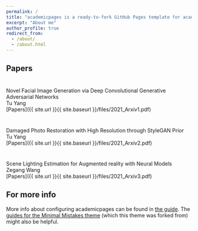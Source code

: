 ```yaml
---
permalink: /
title: "academicpages is a ready-to-fork GitHub Pages template for academic personal websites"
excerpt: "About me"
author_profile: true
redirect_from: 
  - /about/
  - /about.html
---
```



Papers
------

#
Novel Facial Image Generation via Deep Convolutional Generative Adversarial Networks <br />
Tu Yang <br />
[Papers]({{ site.url }}{{ site.baseurl }}/files/2021_Arxiv1.pdf)

#
Damaged Photo Restoration with High Resolution through StyleGAN Prior <br />
Tu Yang <br />
[Papers]({{ site.url }}{{ site.baseurl }}/files/2021_Arxiv2.pdf)

#
Scene Lighting Estimation for Augmented reality with Neural Models <br />
Zegang Wang <br />
[Papers]({{ site.url }}{{ site.baseurl }}/files/2021_Arxiv3.pdf)



For more info
------
More info about configuring academicpages can be found in [the guide](https://academicpages.github.io/markdown/). The [guides for the Minimal Mistakes theme](https://mmistakes.github.io/minimal-mistakes/docs/configuration/) (which this theme was forked from) might also be helpful.
